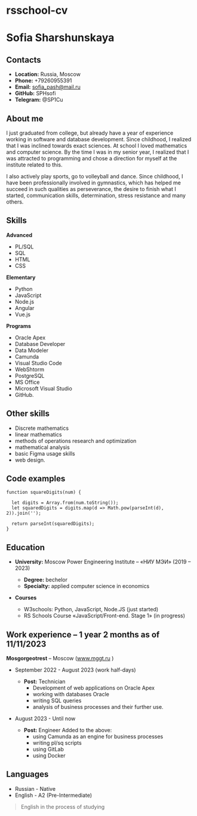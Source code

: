 # rsschool-cv

# Sofia Sharshunskaya 

## Contacts

* **Location:** Russia, Moscow
* **Phone:** +79260955391
* **Email:** sofia_pash@mail.ru
* **GitHub:** SPHsofi
* **Telegram:** @SP1Cu

## About me

I just graduated from college, but already have a year of experience working in software and database development. Since childhood, I realized that I was inclined towards exact sciences. At school I loved mathematics and computer science. By the time I was in my senior year, I realized that I was attracted to programming and chose a direction for myself at the institute related to this.

I also actively play sports, go to volleyball and dance. Since childhood, I have been professionally involved in gymnastics, which has helped me succeed in such qualities as perseverance, the desire to finish what I started, communication skills, determination, stress resistance and many others.

## Skills

**Advanced**
 * PL/SQL
 * SQL
 * HTML
 * CSS

**Elementary**

* Python
* JavaScript
* Node.js
* Angular
* Vue.js
  
**Programs** 

* Oracle Apex 
* Database Developer
* Data Modeler
* Camunda
* Visual Studio Code
* WebShtorm
* PostgreSQL
* MS Office
* Microsoft Visual Studio
* GitHub.

## Other skills

* Discrete mathematics
* linear mathematics
* methods of operations research and optimization
* mathematical analysis
* basic Figma usage skills
* web design.

## Code examples
```
function squareDigits(num) {
  
  let digits = Array.from(num.toString());
  let squaredDigits = digits.map(d => Math.pow(parseInt(d), 2)).join('');

  return parseInt(squaredDigits);
}
```
## Education

* **University:** Moscow Power Engineering Institute – «НИУ МЭИ» (2019 – 2023)
  * **Degree:** bechelor
  * **Specialty:** applied computer science in economics

* **Courses**
  * W3schools: Python, JavaScript, Node.JS (just started)
  * RS Schools Course «JavaScript/Front-end. Stage 1» (in progress)
 
## Work experience – 1 year 2 months as of 11/11/2023

**Mosgorgeotrest** – Moscow (www.mggt.ru )

  * September 2022 - August 2023 (work half-days)
    * **Post:** Technician
      * Development of web applications on Oracle Apex
      * working with databases Oracle
      * writing SQL queries
      * analysis of business processes and their further use.

  * August 2023 - Until now
    * **Post:** Engineer Added to the above:
      * using Camunda as an engine for business processes
      * writing pl/sq scripts
      * using GitLab
      * using Docker

## Languages

* Russian - Native
* English - A2 (Pre-Intermediate)
> English in the process of studying

